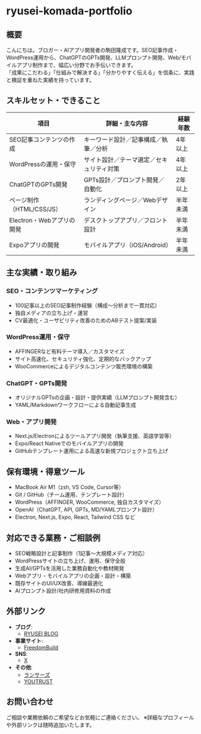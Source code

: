 # ryusei-komada-portfolio

## 概要

こんにちは。ブロガー・AIアプリ開発者の駒田隆成です。SEO記事作成・WordPress運用から、ChatGPTのGPTs開発、LLMプロンプト開発、Web/モバイルアプリ制作まで、幅広い分野でお手伝いできます。  
「成果にこだわる」「仕組みで解決する」「分かりやすく伝える」を信条に、実践と検証を重ねた実績を持っています。

## スキルセット・できること

| 項目 | 詳細・主な内容 | 経験年数 |
| --- | --- | --- |
| SEO記事コンテンツの作成 | キーワード設計／記事構成／執筆／分析 | 4年以上 |
| WordPressの運用・保守 | サイト設計／テーマ選定／セキュリティ対策 | 4年以上 |
| ChatGPTのGPTs開発 | GPTs設計／プロンプト開発／自動化 | 2年以上 |
| ページ制作（HTML/CSS/JS） | ランディングページ／Webデザイン | 半年未満 |
| Electron・Webアプリの開発 | デスクトップアプリ／フロント設計 | 半年未満 |
| Expoアプリの開発 | モバイルアプリ（iOS/Android） | 半年未満 |

## 主な実績・取り組み

### SEO・コンテンツマーケティング

* 100記事以上のSEO記事制作経験（構成〜分析まで一貫対応）
* 独自メディアの立ち上げ・運営
* CV最適化・ユーザビリティ改善のためのABテスト提案/実装

### WordPress運用・保守

* AFFINGERなど有料テーマ導入／カスタマイズ
* サイト高速化、セキュリティ強化、定期的なバックアップ
* WooCommerceによるデジタルコンテンツ販売環境の構築

### ChatGPT・GPTs開発

* オリジナルGPTsの企画・設計・提供実績（LLMプロンプト開発含む）
* YAML/Markdownワークフローによる自動記事生成

### Web・アプリ開発

* Next.js/Electronによるツールアプリ開発（執筆支援、英語学習等）
* Expo/React Nativeでのモバイルアプリの開発
* GitHubテンプレート運用による高速な新規プロジェクト立ち上げ

## 保有環境・得意ツール

* MacBook Air M1（zsh, VS Code, Cursor等）
* Git / GitHub（チーム運用、テンプレート設計）
* WordPress（AFFINGER, WooCommerce, 独自カスタマイズ）
* OpenAI（ChatGPT, API, GPTs, MD/YAMLプロンプト設計）
* Electron, Next.js, Expo, React, Tailwind CSS など

## 対応できる業務・ご相談例

* SEO戦略設計と記事制作（1記事〜大規模メディア対応）
* WordPressサイトの立ち上げ、運用、保守全般
* 生成AI/GPTsを活用した業務自動化や教材開発
* Webアプリ・モバイルアプリの企画・設計・構築
* 既存サイトのUI/UX改善、導線最適化
* AIプロンプト設計/社内研修用資料の作成

## 外部リンク

* **ブログ**:
  * [RYUSEI BLOG](https://ryusei-komada.com/)
* **事業サイト**:
  * [FreedomBuild](https://freedom-build.com)
* **SNS**:
  * [X](https://x.com/ryuseikomada)
* **その他**:
  * [ランサーズ](https://www.lancers.jp/profile/Jonni?ref=header_menu)
  * [YOUTRUST](https://youtrust.jp/users/e5331888113a9cc47e077777a9ee79e2)

## お問い合わせ

ご相談や業務依頼のご希望などお気軽にご連絡ください。
※詳細なプロフィールや外部リンクは随時追加いたします。
